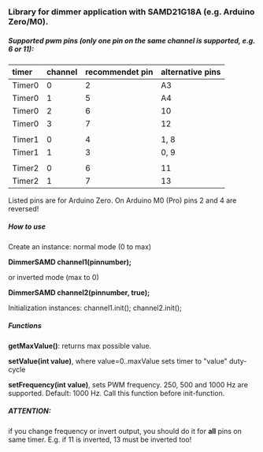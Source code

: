 ### Library for dimmer application with SAMD21G18A (e.g. Arduino Zero/M0).

##### Supported pwm pins (only one pin on the same channel is supported, e.g. 6 or 11):

|timer    | channel  | recommendet pin | alternative pins |
|:--------|:---------|:----------------|:-----------------|
|	Timer0	|	0	|	2	|	A3	|
|	Timer0	|	1	|	5	|	A4	|
|	Timer0	|	2	|	6	|	10	|
|	Timer0	|	3	|	7	|	12	|
|	|	|	|
|	Timer1	|	0	|	4	|	1, 8	|
|	Timer1	|	1	|	3	|	0, 9	|
|	|	|	|
|	Timer2	|	0	|	6	|	11	|
|	Timer2	|	1	|	7	|	13	|

Listed pins are for Arduino Zero. On Arduino M0 (Pro) pins 2 and 4 are reversed!

##### How to use

Create an instance:
normal mode (0 to max)

**DimmerSAMD channel1(pinnumber);** 

or inverted mode (max to 0)

**DimmerSAMD channel2(pinnumber, true);**

Initialization instances:
channel1.init();
channel2.init();

##### Functions

**getMaxValue()**: returns max possible value. 

**setValue(int value)**, where value=0..maxValue sets timer to "value" duty-cycle

**setFrequency(int value)**, sets PWM frequency. 250, 500 and 1000 Hz are supported. Default: 1000 Hz. Call this function before init-function.

##### ATTENTION:
if you change frequency or invert output, you should do it for **all** pins on same timer. E.g. if 11 is inverted, 13 must be inverted too!